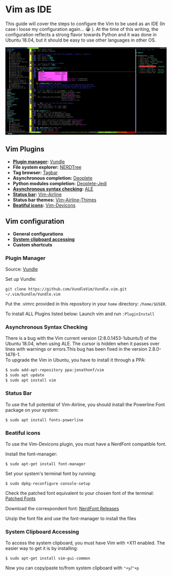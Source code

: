 # Vim as IDE 

This guide will cover the steps to configure the Vim to be used as an IDE (In case i loose my configuration again... 😭 ). At the time of this writing, the configuration reflects a strong flavor towards Python and it was done in Ubuntu 18.04, but it should be easy to use other languages in other OS.

![](img/screenshot.png)

## Vim Plugins
* **[Plugin manager](#plugin-manager):** [Vundle](https://github.com/VundleVim/Vundle.vim)
* **File system explorer:** [NERDTree](https://github.com/scrooloose/nerdtree)
* **Tag browser:** [Tagbar](https://github.com/majutsushi/tagbar)
* **Asynchronous completion:** [Deoplete](https://github.com/Shougo/deoplete.nvim)
* **Python modules completion:** [Deoplete-Jedi](https://github.com/zchee/deoplete-jedi)
* **[Asynchronous syntax checking](#asynchronous-syntax-checking):** [ALE](https://github.com/w0rp/ale)
* **[Status bar](#status-bar):** [Vim-Airline](https://github.com/vim-airline/vim-airline)
* **Status bar themes:** [Vim-Airline-Thimes](https://github.com/vim-airline/vim-airline-themes)
* **[Beatiful icons](#beatiful-icons):** [Vim-Devicons](https://github.com/ryanoasis/vim-devicons)

## Vim configuration
* **General configurations**
* **[System clipboard accessing](#system-clipboard-accessing)**
* **Custom shortcuts**

### Plugin Manager

Source: [Vundle](https://github.com/VundleVim/Vundle.vim)

Set up Vundle:
```
git clone https://github.com/VundleVim/Vundle.vim.git ~/.vim/bundle/Vundle.vim
```
Put the .vimrc provided in this repository in your `home` directory: `/home/$USER`. 

To install ALL Plugins listed below:
Launch vim and run `:PluginInstall`

### Asynchronous Syntax Checking

There is a bug with the Vim current version (2:8.0.1453-1ubuntu1) of the Ubuntu 18.04, when using ALE. The cursor is hidden when it passes over lines with warnings or errors.This bug has been fixed in the version 2.8.0-1476-1.  
To upgrade the Vim in Ubuntu, you have to install it through a PPA:
```
$ sudo add-apt-repository ppa:jonathonf/vim
$ sudo apt update
$ sudo apt install vim
```

### Status Bar

To use the full potential of Vim-Airline, you should install the Powerline Font package on your system:
```
$ sudo apt install fonts-powerline
```

### Beatiful icons

To use the Vim-Devicons plugin, you must have a NerdFont compatible font.  

Install the font-manager:
```
$ sudo apt-get install font-manager
```
Set your system's terminal font by running:
```
$ sudo dpkg-reconfigure console-setup
```

Check the patched font equivalent to your chosen font of the terminal:
[Patched Fonts](https://github.com/ryanoasis/nerd-fonts#patched-fonts)

Download the correspondent font:
[NerdFont Releases](https://github.com/ryanoasis/nerd-fonts/releases)

Unzip the font file and use the font-manager to install the files

### System Clipboard Accessing

To access the system clipboard, you must have Vim with +X11 enabled. The easier way to get it is by installing:
```
$ sudo apt-get install vim-gui-common
```
Now you can copy/paste to/from system clipboard with `"+y`/`"+p`
